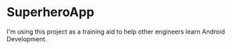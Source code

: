 # SuperheroApp

I'm using this project as a training aid to help other engineers learn Android Development.
